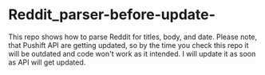 # Reddit_parser-before-update-
This repo shows how to parse Reddit for titles, body, and date. 
Please note, that Pushift API are getting updated, so by the time you check this repo it will be outdated and code won't work as it intended.
I will update it as soon as API will get updated.
